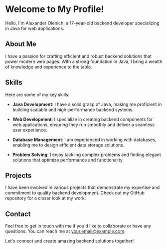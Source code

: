 # Welcome to My Profile!

Hello, I'm Alexander Olenich, a 17-year-old backend developer specializing in Java for web applications.

## About Me

I have a passion for crafting efficient and robust backend solutions that power modern web pages. With a strong foundation in Java, I bring a wealth of knowledge and experience to the table.

## Skills

Here are some of my key skills:

- **Java Development**: I have a solid grasp of Java, making me proficient in building scalable and high-performance backend systems.

- **Web Development**: I specialize in creating backend components for web applications, ensuring they run smoothly and deliver a seamless user experience.

- **Database Management**: I am experienced in working with databases, enabling me to design efficient data storage solutions.

- **Problem Solving**: I enjoy tackling complex problems and finding elegant solutions that optimize performance and functionality.

## Projects

I have been involved in various projects that demonstrate my expertise and commitment to quality backend development. Check out my GitHub repository for a closer look at my work.

## Contact

Feel free to get in touch with me if you'd like to collaborate or have any questions. You can reach me at [your.email@example.com](mailto:your.email@example.com).

Let's connect and create amazing backend solutions together!
